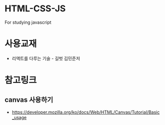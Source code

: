 # HTML-CSS-JS
For studying javascript

# 사용교재
- 리액트를 다루는 기술 - 길벗 김민준저

# 참고링크
## canvas 사용하기
- https://developer.mozilla.org/ko/docs/Web/HTML/Canvas/Tutorial/Basic_usage
